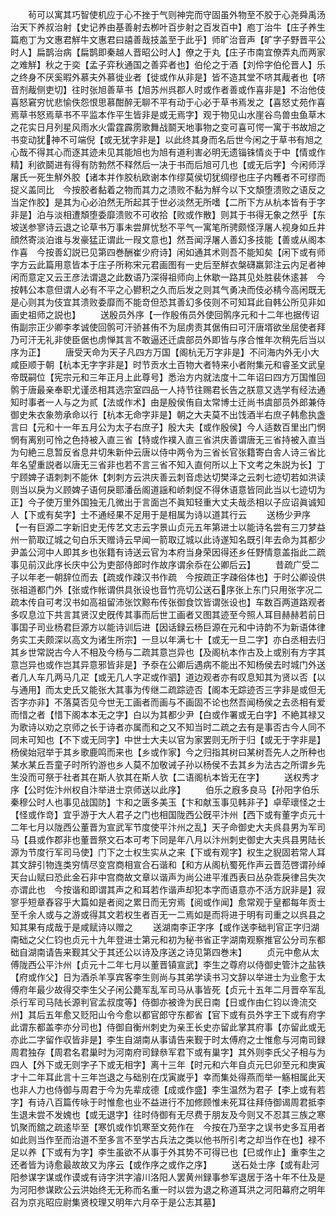 <!-- { "loadSidebar": true } -->
　　茍可以寓其巧智使机应于心不挫于气则神完而守固虽外物至不胶于心尧舜禹汤治天下养叔治射【史记养由基善射去栁叶百步射之百发百中】庖丁治牛【庄子养生篇庖丁为文惠君觧牛文惠君曰譆善哉技盖至于此乎】师旷治音声【旷字子野晋平公时人】扁鹊治病【扁鹊即秦越人晋昭公时人】僚之于丸【庄子市南宜僚弄丸而两家之难觧】秋之于奕【孟子弈秋通国之善弈者也】伯伦之于酒【刘伶字伯伦晋人】乐之终身不厌奚暇外慕夫外慕徙业者【徙或作从非是】皆不造其堂不哜其胾者也【哜音剂胾侧吏切】往时张旭善草书【旭苏州呉郡人时或作者善或作喜非是】不治他伎喜怒窘穷忧悲愉佚怨恨思慕酣醉无聊不平有动于心必于草书焉发之【喜怒丈苑作喜焉草书怒焉草书不平监本作平生皆非是或无焉字】观于物见山水崖谷鸟兽虫鱼草木之花实日月列星风雨水火雷霆霹雳歌舞战鬬天地事物之变可喜可愕一寓于书故旭之书变动犹神不可端倪【或无犹字非是】以此终其身而名后世今闲之于草书有旭之心哉不得其心而逐其迹未见其能旭也为旭有道利害必明无遗锱铢情炎于中【情或作精】利欲鬬进有得有防勃然不释然后一决于书而后旭可几也【或无后字】今闲师浮屠氏一死生觧外胶【诸本并作胶杭欧谢本作缪莫侯切犹绸缪也庄子内韄者不可缪而捉义盖同比　今按胶者黏着之物而其力之溃败不黏为觧今以下文頽堕溃败之语反之当定作胶】是其为心必泊然无所起其于世必淡然无所嗜【二所下方从杭本皆有于字非是】泊与淡相遭頽堕委靡溃败不可收拾【败或作散】则其于书得无象之然乎【东坡送参寥诗云退之论草书万事未尝屏忧愁不平气一寓笔所骋颇怪浮屠人视身如丘井顔然寄淡泊谁与发豪猛正谓此一叚文意也】然吾闻浮屠人善幻多技能【善或从阁本作喜　今按善幻説已见第四巻酬崔少府诗】闲如通其术则吾不能知矣【闲下或有师字方云此篇用意皆本于庄子所称宋元君画图有一史后至觧衣槃礴羸郭注云内足者神闲而意定又云王彦法谓退之此数语乃深得祖师向上休歇一路其见处胜裴休逺甚　今按韩公本意但谓人必有不平之心鬰积之久而后发之则其气勇决而伎必棈今高闲既无是心则其为伎宜其溃败委靡而不能竒但恐其善幻多伎则不可知耳此自韩公所见非如画史祖师之説也】
　　送殷员外序【一作殷侑员外使回鹘序元和十二年也据传诏侑副宗正少卿李孝诚使回鹘可汗骄甚侑不为屈虏责其倨侑曰可汗唐壻欲坐屈使者拜乃可汗无礼非使臣倨也虏惮其言不敢逼还迁虞部员外即皆与序合惟年次稍先后当以序为正】
　　唐受天命为天子凡四方万国【阁杭无万字非是】不问海内外无小大咸臣顺于朝【杭本无字字非是】时节贡水土百物大者特来小者附集元和睿圣文武皇帝既嗣位【宪宗元和三年正月上此尊号】悉治方内就法度十二年诏曰四方万国惟回鹘于唐最亲奉职尤谨丞相其选宗室四品一人持节往赐君长告之朕意又选学有经法通知时事者一人与之为贰【法或作术】由是殷侯侑自太常博士迁尚书虞部员外郎兼侍御史朱衣象笏承命以行【杭本无命字非是】朝之大夫莫不出饯酒半右庶子韩愈执盏言曰【元和十一年五月公为太子右庶子】殷大夫【或作殷侯】今人适数百里出门惘惘有离别可怜之色持被入直三省【特或作襆入直三省洪庆善谓唐无三省持被入直当为句絶三息暂反省息井切朱新仲云唐以侍中两令为三省长官张籍寄白舎人诗三省比年名望重説者以唐无三省非也若不言三省不知入直何所以上下文考之朱説为长】丁宁顾婢子语刺刺不能休【刺刺方云洪庆善云刺音虑达切樊泽之云刺七迹切若如洪读则当以戾为义顾婢子语何戾耶潘岳阁道謡和峤刺促不得休语意皆同此当以七迹切为正】今子使万里外国独无几微出于言面岂不眞知轻重大丈夫哉丞相以子应诏眞诚知人【下或有矣字】士不通经果不足用于是相属为诗以道其行云
　　送杨少尹序【一有巨源二字新旧史无传艺文志云字景山贞元五年第进士以能诗名尝有三刀梦益州一箭取辽城之句白乐天赠诗云早闻一箭取辽城以此诗遂知名既引年去命为其都少尹盖公河中人即其乡也张籍有诗送云官为本府当身荣因得还乡任野情意盖指此二疏事见前汉此序长庆中公为吏部侍郎时作故序谓余忝在公卿后云】
　　昔疏广受二子以年老一朝辞位而去【疏或作疎汉书作疏　今按疏正字疎俗体也】于时公卿设供张祖道都门外【张或作帐谓供具张设也音竹亮切公送石序张上东门只用张字况二疏本传自可考汉书如高祖留沛张饮黥布传张御食饮皆谓张设也】车数百两道路观者多叹息泣下共言其贤汉史旣传其事而后世工画者又图其迹至今照人耳目赫赫若前日事国子司业杨君巨源方以能诗训后进【因话録云杨巨源在元和中诗韵不为新语体律务实工夫颇深以高文为诸生所宗】一旦以年满七十【或无一旦二字】亦白丞相去归其乡世常説古今人不相及今杨与二疏其意岂异也【及阁杭本作古及上或别有方字其意岂异也或作岂其异意邪皆非是】予沗在公卿后遇病不能出不知杨侯去时城门外送者几人车几两马几疋【或无几人字疋或作驷】道边观者亦有叹息知其为贤以否【以与通用】而太史氏又能张大其事为传继二疏踪迹否【阁本无踪迹否三字非是或但无否字亦非】不落莫否见今世无工画者而画与不画固不论也然吾闻杨侯之去丞相有爱而惜之者【惜下阁本本无之字】白以为其都少尹【白或作署或无白字】不絶其禄又为歌诗以劝之京师之长于诗者亦属而和之又不知当时二疏之去有是事否古今人同不同未可知也【不下或无同字】中世士大夫以官为家罢则无所于归【或无于字非是】杨侯始冠举于其乡歌鹿鸣而来也【乡或作家】今之归指其树曰某树吾先人之所种也某水某丘吾童子时所钓游也乡人莫不加敬诫子孙以杨侯不去其乡为法古之所谓乡先生没而可祭于社者其在斯人欤其在斯人欤【二语阁杭本皆无在字】
　　送权秀才序【公时佐汴州权自汴举进士京师送以此序】
　　伯乐之廐多良马【孙阳字伯乐秦穆公时人也事见战国防】卞和之匮多美玉【卞和献玉事见韩非子】卓荦瓌怪之士【怪或作竒】宜乎游于大人君子之门也相国陇西公旣平汴州【西下或有董字贞元十二年七月以陇西公董晋为宣武军节度使平汴州之乱】天子命御史大夫呉县男为军司马【县或作郡非也董晋祭文石本可考下同是年八月以汴州刺史御史大夫呉县男陆长源为节度行军司马使】门下之士权生实从之来【下或有观字】权生之貎固若常人耳其文辞引物连类穷情尽变宫商相宣合石谐和【和方从阁杭蜀死作声云晋范啓谓孙绰天台山赋曰恐此金石非中宫商故文章以谐声为尚公进平淮西表曰丛杂乖戾律吕失次亦谓此也　今按谐和即谓其声之和耳若作谐声却犯本字而语意亦不活方詋非是】寂寥乎短章舂容乎大篇如是者阅之累日而无穷焉【阅或作闻】愈常观于皇都每年贡士至千余人或与之游或得其文若权生者百无一二焉如是而将进于明有司重之以呉县之知其果有成哉于是咸赋诗以赠之
　　送湖南李正字序【或作送李础判官正字归湖南础之父仁钧也贞元十九年登进士第元和初为秘书省正字湖南观察推官公分司东都础自湖南请告来觐其父于其还公以诗及序送之诗见第四巻末】
　　贞元中愈从太傅陇西公平汴州【贞元十二年七月以董晋镇宣武】李生之尊府以侍御史管汴之盐铁【府或作父】日为酒杀羊享宾客李生则尚与其弟学读书习文辞以举进士为业愈于太傅府年最少故得交李生父子闲公薨军乱军司马从事皆死【贞元十五年二月晋卒军乱杀行军司马陆长源判官孟叔度等】侍御亦被谗为民日南【日或作由仁钧以谗流交州】其后五年愈又贬阳山令今愈以都官郎守东都省【官下或有员外字王下或有府字此谓东都盖李亦分司也】侍御自衡州刺史为亲王长史亦留此掌其府事【亦留此或无亦此二字留作収皆非是】李生自湖南从事请告来觐于时太傅府之士惟愈与河南司録周君独存【周君名君巢时为河南府司録叅军君下或有巢字】其外则李氏父子相与为四人【外下或无则字子下或无相字】离十三年【时元和六年自贞元巳卯至元和庚寅才十二年耳此言十三年岂退之与础别在戊寅嵗乎】幸而集处得燕而举一觞相属此天也非人力也侍御与周君于今为先辈成德【成或作盛】李生温然为君子【李上或有若字】有诗八百篇传咏于时惟愈也业不益进行不加修顾惟未死耳往拜侍御谒周君抵李生退未尝不发媿也【或无退字】往时侍御有无尽费于朋友及今则又不忍其三族之寒饥聚而舘之疏逺毕至【寒饥或作饥寒至文苑作在　今按在乃至字之误书史多互用者如此则当作至而治道不至多言不至学古兵法之类以他书所引考之却当作在也】禄不足以养【下或有为字】李生虽欲不从事于外其势不可得已也【巳或作止】重李生之还者皆为诗愈最故故又为序云【或作序之或作之序】
　　送石处士序【或有赴河阳参谋字谋或作谟或有诗字洪字濬川洛阳人罢黄州録事参军退居于洛十年不仕及是为河阳参谋欧公云洪始终无无称而名重一时以尝为退之称道耳洪之河阳幕府之明年召为京兆昭应尉集贤校理又明年六月卒于是公志其墓】
